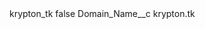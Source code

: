 <?xml version="1.0" encoding="UTF-8"?>
<CustomMetadata xmlns="http://soap.sforce.com/2006/04/metadata" xmlns:xsi="http://www.w3.org/2001/XMLSchema-instance" xmlns:xsd="http://www.w3.org/2001/XMLSchema">
    <label>krypton_tk</label>
    <protected>false</protected>
    <values>
        <field>Domain_Name__c</field>
        <value xsi:type="xsd:string">krypton.tk</value>
    </values>
</CustomMetadata>
